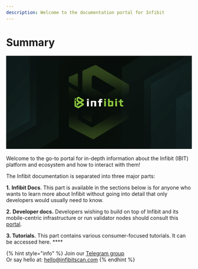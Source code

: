 ```yaml
---
description: Welcome to the documentation portal for Infibit
---
```


# Summary

![](<.gitbook/assets/docs_1500x500.png>)

Welcome to the go-to portal for in-depth information about the Infibit (IBIT) platform and ecosystem and how to interact with them!

The Infibit documentation is separated into three major parts:

**1.** **Infibit Docs**. This part is available in the sections below is for anyone who wants to learn more about Infibit without going into detail that only developers would usually need to know.

**2.** **Developer docs.** Developers wishing to build on top of Infibit and its mobile-centric infrastructure or run validator nodes should consult this [portal](https://developers.infibitscan.com).&#x20;

**3. Tutorials.** This part contains various consumer-focused tutorials. It can be accessed here. **** &#x20;

{% hint style="info" %}
Join our [Telegram group](https://t.me/)\
Or say hello at: hello@infibitscan.com
{% endhint %}
